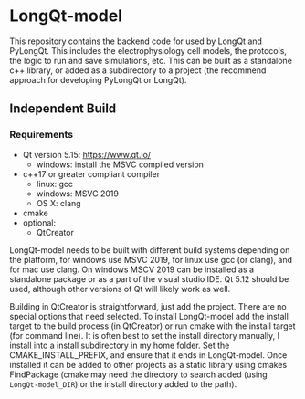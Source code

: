 # LongQt-model

This repository contains the backend code for used by
LongQt and PyLongQt. This includes the electrophysiology cell models, the protocols, the
logic to run and save simulations, etc. This can be built as a standalone c++ library, or
added as a subdirectory to a project (the recommend approach for developing PyLongQt or
LongQt).

## Independent Build

### Requirements

- Qt version 5.15:  https://www.qt.io/
  - windows: install the MSVC compiled version
- c++17 or greater compliant compiler
  - linux:      gcc
  - windows:    MSVC 2019
  - OS X:       clang
- cmake
- optional:
  - QtCreator

LongQt-model needs to be built with different build systems depending on the platform, for windows use MSVC 2019,
for linux use gcc (or clang), and for mac use clang. On windows MSCV 2019 can be installed as
a standalone package or as a part of the visual studio IDE. Qt 5.12 should be used, although
other versions of Qt will likely work as well.

Building in QtCreator is straightforward, just add the project. There are no special
options that need selected. To install LongQt-model add the install target to the build
process (in QtCreator) or run cmake
with the install target (for command line). It is often best to set the install directory
manually, I install into a install subdirectory in my home folder. Set the CMAKE_INSTALL_PREFIX,
and ensure that it ends in LongQt-model. Once installed it can be added to other projects
as a static library using cmakes FindPackage (cmake may need the directory to search added
(using `LongQt-model_DIR`) or the install directory added to the path).
